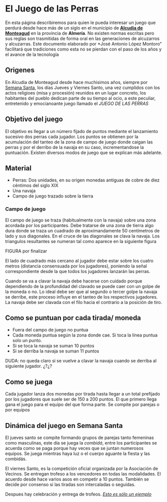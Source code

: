 
<link rel="stylesheet" type="text/css" href="estilo.css" media="screen" />

# El Juego de las Perras 

En esta página describiremos para quien le pueda interesar un juego que perdurá desde hace más de un siglo en el municipio de [**Alcudia de Monteagud**][wiki] en la provincia de **Almería**. No existen normas escritas pero sus reglas son trasmitidas de forma oral en las generaciones de alcuzarros y alcuzarras. Este documento elaborado por *José Antonio López Montoro" facilitará que tradiciones como esta no se pierdan con el paso de los años y el avance de la tecnología

[wiki]: https://es.wikipedia.org/wiki/Alcudia_de_Monteagud

## Origenes

En Alcudia de Monteagud desde hace muchisimos años, siempre por [Semana Santa][semana], los días Jueves y Viernes Santo, una vez cumplidos con los actos religioes (misa y procesión) reunidos en un lugar concreto, los habitantes del pueblo dedican parte de su tiempo al ocio, a este peculiar, entretenido y emocianoante juego llamado el *JUEGO DE LAS PERRAS*

[semana]: https://www.youtube.com/playlist?list=PLin5l648v24QFo90K1uLgqX9VjIxKtkYB


## Objetivo del juego

El objetivo es llegar a un número fijado de puntos mediante el lanzamiento sucesivo dos perras cada jugador. Los puntos se obtienen por la acumulación del tanteo de la zona de campo de juego donde caigan las perras y por el derribo de la navaja en su caso, incrementandose la puntuación. Existen diversos modos de juego que se explican más adelante.

## Material

- Perras: Dos unidades, en su origen monedas antiguas de cobre de diez céntimos del siglo XIX
- Una navaja
- Campo de juego trazado sobre la tierra


### Campo de juego

El campo de juego se traza (habitualmente con la navaja) sobre una zona acordada por los participantes. Debe tratarse de una zona de tierra algo dura donde se traza un cuadrado de aproximandamente 50 centímetros de lado y sus diagonales. En el cruce de las diagonales se clava la navaja. Los triangulos resultantes se numeran tal como aparece en la siguiente figura
 

FIGURA por finalizar

El lado de cuadrado más cercano al jugador debe estar sobre los cuatro metros (distancia consensuada por los jugadores), poniendo la señal correspondiente desde la que todos los jugadores lanzarán las perras. 




Cuando se va a clavar la navaja debe hacerse con cuidado porque dependiendo de la profundidad del clavado se puede caer con un golpe de la moneda o no. Lo ideal debe ser que al segundo o tercer golpe la navaja se derribe, este proceso influye en el tanteo de los respectivos jugadores. La navaja debe ser clavada con el filo hacia el contrario a la posición de tiro.

## Como se puntuan por cada tirada/ moneda

- Fuera del campo de juego no puntua
- Cada moneda puntua según la zona donde cae. Si toca la línea puntua solo un punto.
- Si se toca la navaja se suman 10 puntos
- Si se derriba la navaja se suman 11 puntos

DUDA: no queda claro si se vuelve a clavar la navaja cuando se derriba al siguiente jugador. ¿?¿?

## Como se juega

Cada jugador lanza dos monedas por tirada hasta llegar a un total prefijado por los jugadores que suele ser de 150 a 200 puntos. El que primero llega gana el juego para el equipo del que forma parte. Se compite por parejas o por equipos


## Dinámica del juego en Semana Santa

El jueves santo se compite formando grupos de parejas tanto femeninas como masculinas, este día  se juega la *combidá*, entre los participantes se acuerda como se paga porque hay veces que se juntan numerosos equipos. Se juega mientras haya luz o el cuerpo aguante la fiesta y las combidás.   

El viernes Santo, es la competición oficial organizada por la Asociación de Vecinos. Se entregan trofeso a los vencedores en todas las modalidades. El acuerdo desde hace varios asos en competir a 10 puntos. También se decide por consenso si las tiradas son intercaladas o seguidas.

Despues hay celebración y entrega de trofeos. [*Esto es sólo un ejemplo*][perras]

[perras]: https://www.youtube.com/watch?v=TDjNy8uaLvE




